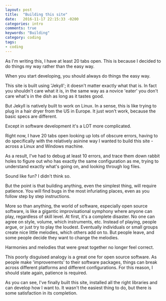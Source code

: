 ```yaml
---
layout: post
title:  "Building this site"
date:   2016-11-17 22:15:33 -0200
categories: intro
comments: true
keywords: "Building"
category: coding
tags:
- coding
---
```

As I'm writing this, I have at least 20 tabs open. This is because I decided to do things my way rather than the easy way.

When you start developing, you should always do things the easy way.

This site is built using 'Jekyll'; it doesn't matter exactly what that is. In fact you shouldn't care what it is, in the same way as a novice 'eater' you don't care what's in the dish as long as it tastes good.

But Jekyll is natively built to work on Linux. In a sense, this is like trying to plug in a hair dryer from the US in Europe. It just won't work, because the basic specs are different. 

Except in software development it's a LOT more complicated. 

Right now, I have 20 tabs open looking up lots of obscure errors, having to do specifically with the relatively asinine way I wanted to build this site - across a Linux and Windows machine. 

As a result, I've had to debug at least 10 errors, and trace them down rabbit holes to figure out who has exactly the same configuration as me, trying to understand exactly what's going on, and looking through log files.

Sound like fun? I didn't think so.

But the point is that building anything, even the simplest thing, will require patience. You will find bugs in the most infuriating places, even as you follow step by step instructions.

More so than anything, the world of software, especially open source software, is like a gigantic improvisational symphony where anyone can play, regardless of skill level. At first, it's a complete disaster. No one can agree on style, volume, which instruments, etc. Instead of playing, people argue, or just try to play the loudest. Eventually individuals or small groups create nice little melodies, which others add on to. But people leave, and some people decide they want to change the melodies. 

Harmonies and melodies that were great together no longer feel correct. 

This poorly disguised analogy is a great one for open source software. As people make 'improvements' to their software packages, things can break across different platforms and different configurations. For this reason, I should state again, patience is required.

As you can see, I've finally built this site, installed all the right libraries and can develop how I want to. It wasn't the easiest thing to do, but there is some satisfaction in its completion.